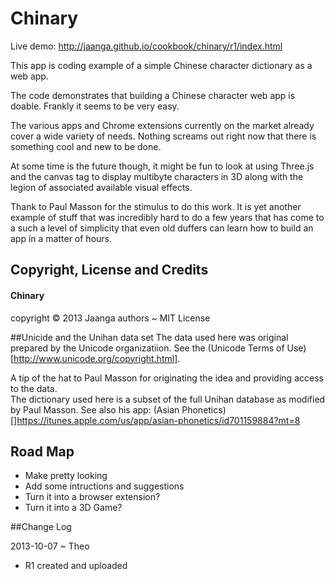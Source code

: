 Chinary
========

Live demo: http://jaanga.github.io/cookbook/chinary/r1/index.html  

This app is coding example of a simple Chinese character dictionary as a web app.  

The code demonstrates that building a Chinese character web app is doable. Frankly it seems to be very easy.

The various apps and Chrome extensions currently on the market already cover a wide variety of needs. 
Nothing screams out right now that there is something cool and new to be done.

At some time is the future though, it might be fun to look at using Three.js and the canvas tag to display multibyte characters in 3D along with the legion of associated available visual effects.

Thank to Paul Masson for the stimulus to do this work. 
It is yet another example of stuff that was incredibly hard to do a few years that has come to a such a level of simplicity that even old duffers can learn how to build an app in a matter of hours.

## Copyright, License and Credits
#### Chinary
copyright &copy; 2013 Jaanga authors ~ MIT License

##Unicide and the Unihan data set
The data used here was original prepared by the Unicode organizatiion. 
See the (Unicode Terms of Use)[http://www.unicode.org/copyright.html].

A tip of the hat to Paul Masson for originating the idea and providing access to the data.  
The dictionary used here is a subset of the full Unihan database as modified by Paul Masson. See also his app:
(Asian Phonetics)[]https://itunes.apple.com/us/app/asian-phonetics/id701159884?mt=8


## Road Map
* Make pretty looking
* Add some intructions and suggestions
* Turn it into a browser extension?
* Turn it into a 3D Game?


##Change Log

2013-10-07 ~ Theo
* R1 created and uploaded